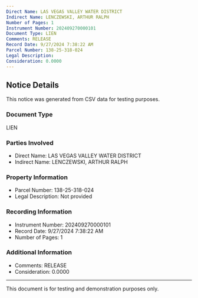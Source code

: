 ```yaml
---
Direct Name: LAS VEGAS VALLEY WATER DISTRICT
Indirect Name: LENCZEWSKI, ARTHUR RALPH
Number of Pages: 1
Instrument Number: 202409270000101
Document Type: LIEN
Comments: RELEASE
Record Date: 9/27/2024 7:38:22 AM
Parcel Number: 138-25-318-024
Legal Description: 
Consideration: 0.0000
---
```


## Notice Details

This notice was generated from CSV data for testing purposes.

### Document Type
LIEN

### Parties Involved
- Direct Name: LAS VEGAS VALLEY WATER DISTRICT
- Indirect Name: LENCZEWSKI, ARTHUR RALPH

### Property Information
- Parcel Number: 138-25-318-024
- Legal Description: Not provided

### Recording Information
- Instrument Number: 202409270000101
- Record Date: 9/27/2024 7:38:22 AM
- Number of Pages: 1

### Additional Information
- Comments: RELEASE
- Consideration: 0.0000

---

This document is for testing and demonstration purposes only.
